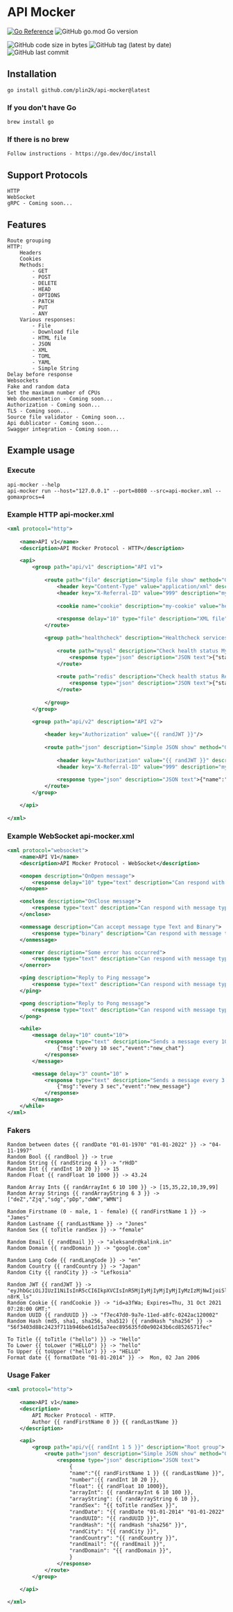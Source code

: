 # API Mocker
[![Go Reference](https://pkg.go.dev/badge/github.com/plin2k/api-mocker.svg)](https://pkg.go.dev/github.com/plin2k/api-mocker)
![GitHub go.mod Go version](https://img.shields.io/github/go-mod/go-version/plin2k/api-mocker)

![GitHub code size in bytes](https://img.shields.io/github/languages/code-size/plin2k/api-mocker)
![GitHub tag (latest by date)](https://img.shields.io/github/v/tag/plin2k/api-mocker)
![GitHub last commit](https://img.shields.io/github/last-commit/plin2k/api-mocker)


## Installation
    go install github.com/plin2k/api-mocker@latest

### If you don't have Go
    brew install go

### If there is no brew
    Follow instructions - https://go.dev/doc/install

## Support Protocols
    HTTP
    WebSocket
    gRPC - Coming soon...
    
## Features
    Route grouping
    HTTP:
        Headers
        Cookies
        Methods:
            - GET
            - POST
            - DELETE
            - HEAD
            - OPTIONS
            - PATCH
            - PUT
            - ANY
        Various responses:
            - File
            - Download file
            - HTML file
            - JSON
            - XML
            - TOML
            - YAML
            - Simple String
    Delay before response
    Websockets
    Fake and random data
    Set the maximum number of CPUs
    Web documentation - Coming soon...
    Authorization - Coming soon...
    TLS - Coming soon...
    Source file validator - Coming soon...
    Api dublicator - Coming soon...
    Swagger integration - Coming soon...

## Example usage

### Execute
    api-mocker --help
    api-mocker run --host="127.0.0.1" --port=8080 --src=api-mocker.xml --gomaxprocs=4
    
### Example HTTP api-mocker.xml

```xml
<xml protocol="http">
    
    <name>API v1</name>
    <description>API Mocker Protocol - HTTP</description>

    <api>
        <group path="api/v1" description="API v1">
            
            <route path="file" description="Simple file show" method="GET" status-code="200">
                <header key="Content-Type" value="application/xml" description="my-first-header"/>
                <header key="X-Referral-ID" value="999" description="my-second-header"/>
                
                <cookie name="cookie" description="my-cookie" value="hello world" max-age="3600" path="/" domain="example.com" secure="true" http-only="true"/>
                
                <response delay="10" type="file" description="XML file">source.xml</response>
            </route>

            <group path="healthcheck" description="Healthcheck services">
                
                <route path="mysql" description="Check health status MySQL" method="ANY" status-code="200">
                    <response type="json" description="JSON text">{"status":"success"}</response>
                </route>
                
                <route path="redis" description="Check health status Redis" method="ANY" status-code="200">
                    <response type="json" description="JSON text">{"status":"success"}</response>
                </route>   
                
            </group>
        </group>

        <group path="api/v2" description="API v2">
            
            <header key="Authorization" value="{{ randJWT }}"/>
            
            <route path="json" description="Simple JSON show" method="GET" status-code="200">
                
                <header key="Authorization" value="{{ randJWT }}" description="Redeclared"/>
                <header key="X-Referral-ID" value="999" description="my-second-header"/>
                
                <response type="json" description="JSON text">{"name":"JSON"}</response>
            </route>
        </group>

    </api>
    
</xml>
```

### Example WebSocket api-mocker.xml

```xml
<xml protocol="websocket">
    <name>API V1</name>
    <description>API Mocker Protocol - WebSocket</description>

    <onopen description="OnOpen message">
        <response delay="10" type="text" description="Can respond with message type Text and Binary">I'm Opened a Connection</response>
    </onopen>

    <onclose description="OnClose message">
        <response type="text" description="Can respond with message type Text and Binary">I'm Closed a Connection</response>
    </onclose>

    <onmessage description="Can accept message type Text and Binary">
        <response type="binary" description="Can respond with message type Text and Binary">My Reply Message</response>
    </onmessage>

    <onerror description="Some error has occurred">
        <response type="text" description="Can respond with message type Text and Binary">My Error Message</response>
    </onerror>

    <ping description="Reply to Ping message">
        <response type="text" description="Can respond with message type Text and Binary">Ping</response>
    </ping>

    <pong description="Reply to Pong message">
        <response type="text" description="Can respond with message type Text and Binary">Pong</response>
    </pong>

    <while>
        <message delay="10" count="10">
            <response type="text" description="Sends a message every 10 sec. Can respond with message type Text and Binary">
                {"msg":"every 10 sec","event":"new_chat"}
            </response>
        </message>

        <message delay="3" count="10" >
            <response type="text" description="Sends a message every 3 sec. Can respond with message type Text and Binary">
                {"msg":"every 3 sec","event":"new_message"}
            </response>
        </message>
    </while>
</xml>
```


### Fakers

```
Random between dates {{ randDate "01-01-1970" "01-01-2022" }} -> "04-11-1997"
Random Bool {{ randBool }} -> true
Random String {{ randString 4 }} -> "rHdD"
Random Int {{ randInt 10 20 }} -> 15
Random Float {{ randFloat 10 1000 }} -> 43.24
        
Random Array Ints {{ randArrayInt 6 10 100 }} -> [15,35,22,10,39,99]
Random Array Strings {{ randArrayString 6 3 }} -> ["deZ","Zjq","sdg","pDp","dWW","WMN"]

Random Firstname (0 - male, 1 - female) {{ randFirstName 1 }} -> "James"
Random Lastname {{ randLastName }} -> "Jones"
Random Sex {{ toTitle randSex }} -> "female"
        
Random Email {{ randEmail }} -> "aleksandr@kalink.in" 
Random Domain {{ randDomain }} -> "google.com" 
        
Random Lang Code {{ randLangCode }} -> "en"
Random Country {{ randCountry }} -> "Japan" 
Random City {{ randCity }} -> "Lefkosia" 
        
Random JWT {{ randJWT }} -> "eyJhbGciOiJIUzI1NiIsInR5cCI6IkpXVCIsInR5MjIyMjIyMjIyMjIyMzIzMjNwIjoiSldkc2FkYXNkYXNzYVQifQ.eyJzdWIiOiIxMjM0NWRzYWRhc2RhczY3ODkwIiwibmFtZSI6IkpvZHNhZGFzZGFzZGFzZGFzZGFzZGFzZGFzZGRzYWRhc2RobiBEb2UiLCJpYXQiOjE1MTYyMzkwMjJ9.iVsrj7dQjLvA1YUUhYUGzlnfPNS2zfUcNBi-n8rK_ls"
Random Cookie {{ randCookie }} -> "id=a3fWa; Expires=Thu, 31 Oct 2021 07:28:00 GMT;"
Random UUID {{ randUUID }} -> "f7ec47d0-9a7e-11ed-a8fc-0242ac120002"
Random Hash (md5, sha1, sha256, sha512) {{ randHash "sha256" }} -> "56f3403d88c2423f711b946be61d15a7eec895635fd0e90243b6cd8526571fec"

To Title {{ toTitle ("hello") }} -> "Hello"
To Lower {{ toLower ("HELLO") }} -> "hello"
To Upper {{ toUpper ("hello") }} -> "HELLO"
Format date {{ formatDate "01-01-2014" }} ->  Mon, 02 Jan 2006
```

### Usage Faker

```xml
<xml protocol="http">
    
    <name>API v1</name>
    <description>
        API Mocker Protocol - HTTP. 
        Author {{ randFirstName 0 }} {{ randLastName }}
    </description>

    <api>
        <group path="api/v{{ randInt 1 5 }}" description="Root group">
            <route path="json" description="Simple JSON show" method="GET">
                <response type="json" description="JSON text">
                    {
                    "name":"{{ randFirstName 1 }} {{ randLastName }}",
                    "number":{{ randInt 10 20 }},
                    "float": {{ randFloat 10 1000}},
                    "arrayInt": {{ randArrayInt 6 10 100 }},
                    "arrayString": {{ randArrayString 6 10 }},
                    "randSex": "{{ toTitle randSex }}",
                    "randDate": "{{ randDate "01-01-2014" "01-01-2022" }}",
                    "randUUID": "{{ randUUID }}",
                    "randHash": "{{ randHash "sha256" }}",
                    "randCity": "{{ randCity }}",
                    "randCountry": "{{ randCountry }}",
                    "randEmail": "{{ randEmail }}",
                    "randDomain": "{{ randDomain }}",
                    }
                </response>
            </route>
        </group>

    </api>
    
</xml>
```